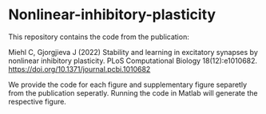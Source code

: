 # Nonlinear-inhibitory-plasticity

This repository contains the code from the publication:

Miehl C, Gjorgjieva J (2022) Stability and learning in excitatory synapses by nonlinear inhibitory plasticity. PLoS Computational Biology 18(12):e1010682. https://doi.org/10.1371/journal.pcbi.1010682

We provide the code for each figure and supplementary figure separetly from the publication seperatly. Running the code in Matlab will generate the respective figure.
